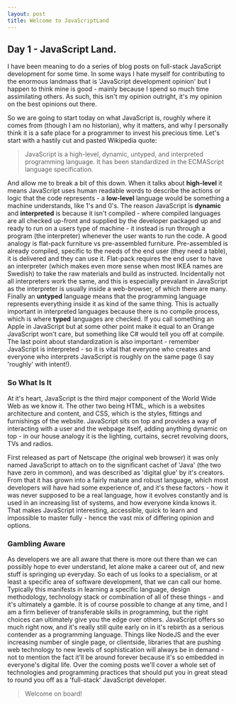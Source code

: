 ```yaml
---
layout: post
title: Welcome to JavaScriptLand
---
```


## Day 1 - JavaScript Land.

I have been meaning to do a series of blog posts on full-stack JavaScript development for some time. In some ways I hate myself for contributing to the enormous landmass that is 'JavaScript development opinion' but I happen to think mine is good - mainly because I spend so much time assimilating others. As such, this isn't my opinion outright, it's my opinion on the best opinions out there.

So we are going to start today on what JavaScript is, roughly where it comes from (though I am no historian), why it matters, and why I personally think it is a safe place for a programmer to invest his precious time. Let's start with a hastily cut and pasted Wikipedia quote:

> JavaScript is a high-level, dynamic, untyped, and interpreted programming language. It has been standardized in the ECMAScript language specification.

And allow me to break a bit of this down. When it talks about **high-level** it means JavaScript uses human readable words to describe the actions or logic that the code represents - a **low-level** language would be something a machine understands, like 1's and 0's. The reason JavaScript is **dynamic** and **interpreted** is because it isn't compiled - where compiled languages are all checked up-front and supplied by the developer packaged up and ready to run on a users type of machine - it instead is run through a program (the interpreter) whenever the user wants to run the code. A good analogy is flat-pack furniture vs pre-assembled furniture. Pre-assembled is already compiled, specific to the needs of the end user (they need a table), it is delivered and they can use it. Flat-pack requires the end user to have an interpreter (which makes even more sense when most IKEA names are Swedish) to take the raw materials and build as instructed. Incidentally not all interpreters work the same, and this is especially prevalant in JavaScript as the interpreter is usually inside a web-browser, of which there are many. Finally an **untyped** language means that the programming language represents everything inside it as kind of the same thing. This is actually important in interpreted languages because there is no compile process, which is where **typed** languages are checked. If you call something an Apple in JavaScript but at some other point make it equal to an Orange JavaScript won't care, but something like C# would tell you off at compile. The last point about standardization is also important - remember JavaScript is interpreted - so it is vital that everyone who creates and everyone who interprets JavaScript is roughly on the same page (I say 'roughly' with intent!).

### So What Is It

At it's heart, JavaScript is the third major component of the World Wide Web as we know it. The other two being HTML, which is a websites architecture and content, and CSS, which is the styles, fittings and furnishings of the website. JavaScript sits on top and provides a way of interacting with a user and the webpage itself, adding anything dynamic on top - in our house analogy it is the lighting, curtains, secret revolving doors, TVs and radios.

First released as part of Netscape (the original web browser) it was only named JavaScript to attach on to the significant cachet of 'Java' (the two have zero in common), and was described as 'digital glue' by it's creators. From that it has grown into a fairly mature and robust language, which most developers will have had some experience of, and it's these factors - how it was never supposed to be a real language, how it evolves constantly and is used in an increasing list of systems, and how everyone kinda knows it. That makes JavaScript interesting, accessible, quick to learn and impossible to master fully - hence the vast mix of differing opinion and options.

### Gambling Aware

As developers we are all aware that there is more out there than we can possibly hope to ever understand, let alone make a career out of, and new stuff is springing up everyday. So each of us looks to a specialism, or at least a specific area of software development, that we can call our home. Typically this manifests in learning a specific language, design methodology, technology stack or combination of all of these things - and it's ultimately a gamble. It is of course possible to change at any time, and I am a firm believer of transferable skills in programming, but the right choices can ultimately give you the edge over others. JavaScript offers so much right now, and it's really still quite early on in it's rebirth as a serious contender as a programming language. Things like NodeJS and the ever increasing number of single page, or clientside, libraries that are pushing web technology to new levels of sophistication will always be in demand - not to mention the fact it'll be around forever because it's so embedded in everyone's digital life. Over the coming posts we'll cover a whole set of technologies and programming practices that should put you in great stead to round you off as a 'full-stack' JavaScript developer.

> Welcome on board! 
